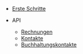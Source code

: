 - [Erste Schritte](de-de/gettingstarted.md)

- API 
  - [Rechnungen](de-de/invoice.md)
  - [Kontakte](de-de/contact.md)
  - [Buchhaltungskontakte](de-de/accounting_contact.md)

